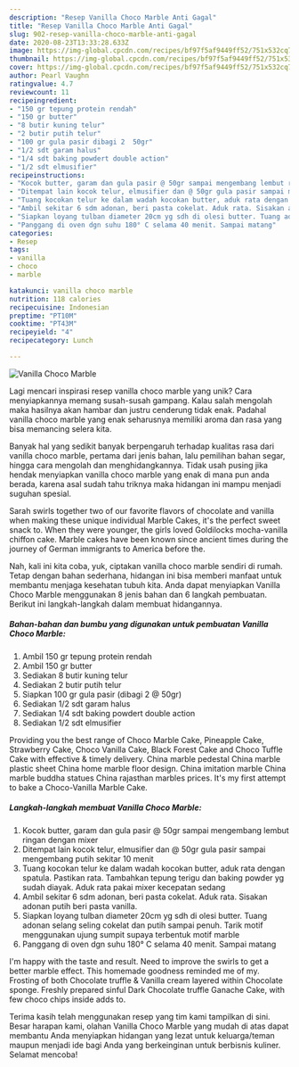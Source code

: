 ```yaml
---
description: "Resep Vanilla Choco Marble Anti Gagal"
title: "Resep Vanilla Choco Marble Anti Gagal"
slug: 902-resep-vanilla-choco-marble-anti-gagal
date: 2020-08-23T13:33:28.633Z
image: https://img-global.cpcdn.com/recipes/bf97f5af9449ff52/751x532cq70/vanilla-choco-marble-foto-resep-utama.jpg
thumbnail: https://img-global.cpcdn.com/recipes/bf97f5af9449ff52/751x532cq70/vanilla-choco-marble-foto-resep-utama.jpg
cover: https://img-global.cpcdn.com/recipes/bf97f5af9449ff52/751x532cq70/vanilla-choco-marble-foto-resep-utama.jpg
author: Pearl Vaughn
ratingvalue: 4.7
reviewcount: 11
recipeingredient:
- "150 gr tepung protein rendah"
- "150 gr butter"
- "8 butir kuning telur"
- "2 butir putih telur"
- "100 gr gula pasir dibagi 2  50gr"
- "1/2 sdt garam halus"
- "1/4 sdt baking powdert double action"
- "1/2 sdt elmusifier"
recipeinstructions:
- "Kocok butter, garam dan gula pasir @ 50gr sampai mengembang lembut ringan dengan mixer"
- "Ditempat lain kocok telur, elmusifier dan @ 50gr gula pasir sampai mengembang putih sekitar 10 menit"
- "Tuang kocokan telur ke dalam wadah kocokan butter, aduk rata dengan spatula. Pastikan rata. Tambahkan tepung terigu dan baking powder yg sudah diayak. Aduk rata pakai mixer kecepatan sedang"
- "Ambil sekitar 6 sdm adonan, beri pasta cokelat. Aduk rata. Sisakan adonan putih beri pasta vanilla."
- "Siapkan loyang tulban diameter 20cm yg sdh di olesi butter. Tuang adonan selang seling cokelat dan putih sampai penuh. Tarik motif menggunakan ujung sumpit supaya terbentuk motif marble"
- "Panggang di oven dgn suhu 180° C selama 40 menit. Sampai matang"
categories:
- Resep
tags:
- vanilla
- choco
- marble

katakunci: vanilla choco marble 
nutrition: 118 calories
recipecuisine: Indonesian
preptime: "PT10M"
cooktime: "PT43M"
recipeyield: "4"
recipecategory: Lunch

---
```



![Vanilla Choco Marble](https://img-global.cpcdn.com/recipes/bf97f5af9449ff52/751x532cq70/vanilla-choco-marble-foto-resep-utama.jpg)

Lagi mencari inspirasi resep vanilla choco marble yang unik? Cara menyiapkannya memang susah-susah gampang. Kalau salah mengolah maka hasilnya akan hambar dan justru cenderung tidak enak. Padahal vanilla choco marble yang enak seharusnya memiliki aroma dan rasa yang bisa memancing selera kita.

Banyak hal yang sedikit banyak berpengaruh terhadap kualitas rasa dari vanilla choco marble, pertama dari jenis bahan, lalu pemilihan bahan segar, hingga cara mengolah dan menghidangkannya. Tidak usah pusing jika hendak menyiapkan vanilla choco marble yang enak di mana pun anda berada, karena asal sudah tahu triknya maka hidangan ini mampu menjadi suguhan spesial.

Sarah swirls together two of our favorite flavors of chocolate and vanilla when making these unique individual Marble Cakes, it&#39;s the perfect sweet snack to. When they were younger, the girls loved Goldilocks mocha-vanilla chiffon cake. Marble cakes have been known since ancient times during the journey of German immigrants to America before the.


Nah, kali ini kita coba, yuk, ciptakan vanilla choco marble sendiri di rumah. Tetap dengan bahan sederhana, hidangan ini bisa memberi manfaat untuk membantu menjaga kesehatan tubuh kita. Anda dapat menyiapkan Vanilla Choco Marble menggunakan 8 jenis bahan dan 6 langkah pembuatan. Berikut ini langkah-langkah dalam membuat hidangannya.

<!--inarticleads1-->

##### Bahan-bahan dan bumbu yang digunakan untuk pembuatan Vanilla Choco Marble:

1. Ambil 150 gr tepung protein rendah
1. Ambil 150 gr butter
1. Sediakan 8 butir kuning telur
1. Sediakan 2 butir putih telur
1. Siapkan 100 gr gula pasir (dibagi 2 @ 50gr)
1. Sediakan 1/2 sdt garam halus
1. Sediakan 1/4 sdt baking powdert double action
1. Sediakan 1/2 sdt elmusifier


Providing you the best range of Choco Marble Cake, Pineapple Cake, Strawberry Cake, Choco Vanilla Cake, Black Forest Cake and Choco Tuffle Cake with effective &amp; timely delivery. China marble pedestal China marble plastic sheet China home marble floor design. China imitation marble China marble buddha statues China rajasthan marbles prices. It&#39;s my first attempt to bake a Choco-Vanilla Marble Cake. 

<!--inarticleads2-->

##### Langkah-langkah membuat Vanilla Choco Marble:

1. Kocok butter, garam dan gula pasir @ 50gr sampai mengembang lembut ringan dengan mixer
1. Ditempat lain kocok telur, elmusifier dan @ 50gr gula pasir sampai mengembang putih sekitar 10 menit
1. Tuang kocokan telur ke dalam wadah kocokan butter, aduk rata dengan spatula. Pastikan rata. Tambahkan tepung terigu dan baking powder yg sudah diayak. Aduk rata pakai mixer kecepatan sedang
1. Ambil sekitar 6 sdm adonan, beri pasta cokelat. Aduk rata. Sisakan adonan putih beri pasta vanilla.
1. Siapkan loyang tulban diameter 20cm yg sdh di olesi butter. Tuang adonan selang seling cokelat dan putih sampai penuh. Tarik motif menggunakan ujung sumpit supaya terbentuk motif marble
1. Panggang di oven dgn suhu 180° C selama 40 menit. Sampai matang


I&#39;m happy with the taste and result. Need to improve the swirls to get a better marble effect. This homemade goodness reminded me of my. Frosting of both Chocolate truffle &amp; Vanilla cream layered within Chocolate sponge. Freshly prepared sinful Dark Chocolate truffle Ganache Cake, with few choco chips inside adds to. 

Terima kasih telah menggunakan resep yang tim kami tampilkan di sini. Besar harapan kami, olahan Vanilla Choco Marble yang mudah di atas dapat membantu Anda menyiapkan hidangan yang lezat untuk keluarga/teman maupun menjadi ide bagi Anda yang berkeinginan untuk berbisnis kuliner. Selamat mencoba!
